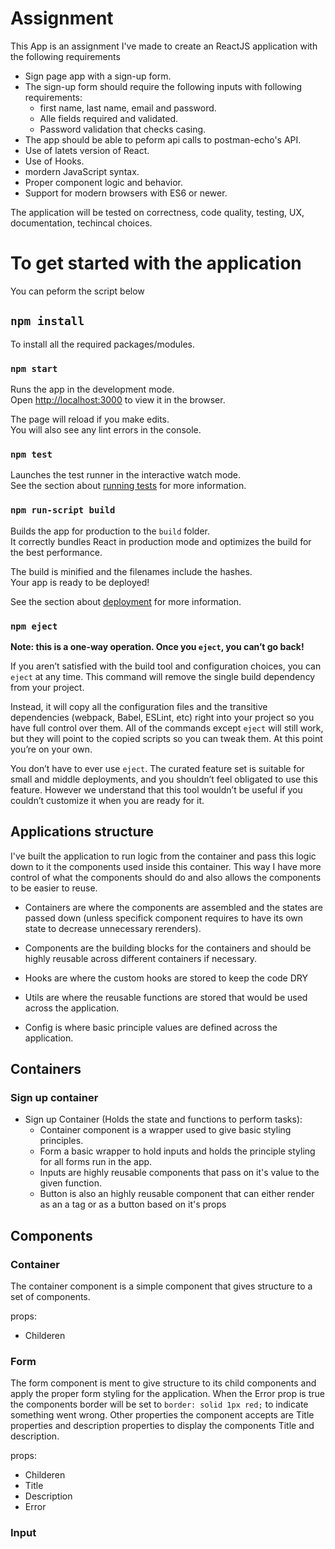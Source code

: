 # Assignment
This App is an assignment I've made to create an ReactJS application with the following requirements

- Sign page app with a sign-up form.
- The sign-up form should require the following inputs with following requirements:
    - first name, last name, email and password.
    - Alle fields required and validated.
    - Password validation that checks casing.
- The app should be able to peform api calls to postman-echo's API.
- Use of latets version of React.
- Use of Hooks.
- mordern JavaScript syntax.
- Proper component logic and behavior.
- Support for modern browsers with ES6 or newer.

The application will be tested on correctness, code quality, testing, UX, documentation, techincal choices.



# To get started with the application

You can peform the script below

## `npm install`

To install all the required packages/modules.

### `npm start`

Runs the app in the development mode.\
Open [http://localhost:3000](http://localhost:3000) to view it in the browser.

The page will reload if you make edits.\
You will also see any lint errors in the console.

### `npm test`

Launches the test runner in the interactive watch mode.\
See the section about [running tests](https://facebook.github.io/create-react-app/docs/running-tests) for more information.

### `npm run-script build`

Builds the app for production to the `build` folder.\
It correctly bundles React in production mode and optimizes the build for the best performance.

The build is minified and the filenames include the hashes.\
Your app is ready to be deployed!

See the section about [deployment](https://facebook.github.io/create-react-app/docs/deployment) for more information.

### `npm eject`

**Note: this is a one-way operation. Once you `eject`, you can’t go back!**

If you aren’t satisfied with the build tool and configuration choices, you can `eject` at any time. This command will remove the single build dependency from your project.

Instead, it will copy all the configuration files and the transitive dependencies (webpack, Babel, ESLint, etc) right into your project so you have full control over them. All of the commands except `eject` will still work, but they will point to the copied scripts so you can tweak them. At this point you’re on your own.

You don’t have to ever use `eject`. The curated feature set is suitable for small and middle deployments, and you shouldn’t feel obligated to use this feature. However we understand that this tool wouldn’t be useful if you couldn’t customize it when you are ready for it.

## Applications structure

I've built the application to run logic from the container and pass this logic down to it the components used inside this container.
This way I have more control of what the components should do and also allows the components to be easier to reuse.

- Containers are where the components are assembled and the states are passed down (unless specifick component requires to have its own state to decrease unnecessary rerenders).

- Components are the building blocks for the containers and should be highly reusable across different containers if necessary. 

- Hooks are where the custom hooks are stored to keep the code DRY

- Utils are where the reusable functions are stored that would be used across the application.

- Config is where basic principle values are defined across the application.

## Containers

### Sign up container

- Sign up Container (Holds the state and functions to perform tasks):
    - Container component is a wrapper used to give basic styling principles.
    - Form a basic wrapper to hold inputs and holds the principle styling for all forms run in the app.
    - Inputs are highly reusable components that pass on it's value to the given function.
    - Button is also an highly reusable component that can either render as an a tag or as a button based on it's props

## Components

### Container
The container component is a simple component that gives structure to a set of components.

props:
- Childeren

### Form
The form component is ment to give structure to its child components and apply the proper form styling for the application.
When the Error prop is true the components border will be set to `border: solid 1px red;` to indicate something went wrong.
Other properties the component accepts are Title properties and description properties to display the components Title and description.

props:
- Childeren
- Title
- Description
- Error

### Input